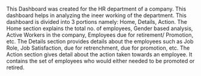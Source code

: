 This Dashboard was created for the HR department of a company.
This dashboard helps in analyzing the ineer working of the department. 
This dashboard is divided into 3 portions namely: Home, Details, Action.
The Home section explains the total no. of employees, Gender based analysis, Active Workers in the company, Employees due for retirement/ Promotion, etc.
The Details section provides details about the employees such as Job Role, Job Satisfaction, due for retrenchment, due for promotion, etc.
The Action section gives detail about the action taken towards an employee. It contains the set of employees who would either needed to be promoted or retired.
